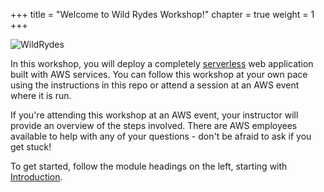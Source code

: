+++
title = "Welcome to Wild Rydes Workshop!"
chapter = true
weight = 1
+++

![WildRydes](/images/wildrydes-homepage.png)

In this workshop, you will deploy a completely [serverless](https://aws.amazon.com/serverless/) web application built with AWS services. You can follow this workshop at your own pace using the instructions in this repo or attend a session at an AWS event where it is run.

If you're attending this workshop at an AWS event, your instructor will provide an overview of the steps involved. There are AWS employees available to help with any of your questions - don't be afraid to ask if you get stuck!

To get started, follow the module headings on the left, starting with [Introduction](./0-introduction).